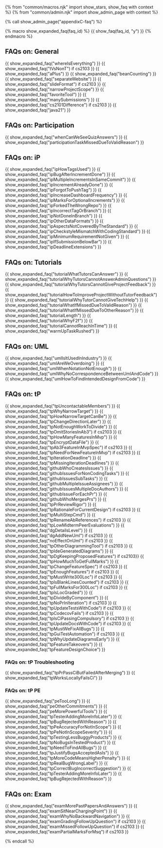 {% from "common/macros.njk" import  show_stars, show_faq with context %}
{% from "common/admin.njk" import show_admin_page with context %}

{% call show_admin_page("appendixC-faq") %}
<div id="main">

{% macro show_expanded_faq(faq_id) %}
{{ show_faq(faq_id, "y") }}
{% endmacro %}

## FAQs on: General

{{ show_expanded_faq("whereIsEverything") }}
{{ show_expanded_faq("tVsNonT") if cs2103 }}
{{ show_expanded_faq("aPlus") }}
{{ show_expanded_faq("beanCounting") }}
{{ show_expanded_faq("separateWebsite") }}
{{ show_expanded_faq("slideFormat")  if cs2103 }}
{{ show_expanded_faq("narrowProjectScope") }}
{{ show_expanded_faq("favoriteTool") }}
{{ show_expanded_faq("manySubmissions") }}
{{ show_expanded_faq("cs2101Difference") if cs2103  }}
{{ show_expanded_faq("java21")  }}

## FAQs on: Participation

{{ show_expanded_faq("whenCanWeSeeQuizAnswers") }}
{{ show_expanded_faq("participationTaskMissedDueToValidReason") }}

## FAQs on: iP

{{ show_expanded_faq("ipHowTagsUsed") }}
{{ show_expanded_faq("ipBugAfterIncrementDone") }}
{{ show_expanded_faq("ipMultipleIncrementsInSameCommit") }}
{{ show_expanded_faq("ipIncrementAlreadyDone") }}
{{ show_expanded_faq("ipForgotToPushTag") }}
{{ show_expanded_faq("ipIncreaseDashboardFrequency") }}
{{ show_expanded_faq("ipMarksForOptionalIncrements") }}
{{ show_expanded_faq("ipForkedTheWrongRepo") }}
{{ show_expanded_faq("ipIncorrectTagOrBranch") }}
{{ show_expanded_faq("ipNotDoneInBranch") }}
{{ show_expanded_faq("ipOtherDataFormats") }}
{{ show_expanded_faq("ipAspectsNotCoveredByTheStandard") }}
{{ show_expanded_faq("ipCheckstyleMismatchWithCodingStandard") }}
{{ show_expanded_faq("ipMinimumRequirementNotGiven") }}
{{ show_expanded_faq("ipIfSubmissionBelowBar") }}
{{ show_expanded_faq("ipDeadlineExtensions") }}

## FAQs on: Tutorials

{{ show_expanded_faq("tutorialWhatTutorsCanAnswer") }}
{{ show_expanded_faq("tutorialWhyTutorsCannotAnswerAdminQuestions") }}
{{ show_expanded_faq("tutorialWhyTutorsCannotGiveProjectFeedback") }}
{{ show_expanded_faq("tutorialHowToImproveProjectWithoutTutorFeedback") }}
{{ show_expanded_faq("tutorialWhyTutorCannotGiveTechHelp") }}
{{ show_expanded_faq("tutorialWhatIfMissedDueToValidReason") }}
{{ show_expanded_faq("tutorialWhatIfMissedDueToOtherReason") }}
{{ show_expanded_faq("tutorialLength") }}
{{ show_expanded_faq("tutorialWhyF2f") }}
{{ show_expanded_faq("tutorialCannotReachInTime") }}
{{ show_expanded_faq("warmUpTaskRushed") }}

## FAQs on: UML

{{ show_expanded_faq("umlIsItUsedInIndustry") }}
{{ show_expanded_faq("umlAreWeOverdoing") }}
{{ show_expanded_faq("umlWhenNotationNotEnough") }}
{{ show_expanded_faq("umlWhyNoCorrespondenceBetweenUmlAndCode") }}
{{ show_expanded_faq("umlHowToFindIntendedDesignFromCode") }}

## FAQs on: tP

{{ show_expanded_faq("tpUncontactableMembers") }}
{{ show_expanded_faq("tpWhyNarrowTarget") }}
{{ show_expanded_faq("tpHowNarrowTargetCanBe") }}
{{ show_expanded_faq("tpChangeDirectionLater") }}
{{ show_expanded_faq("tpNotEnoughWorkToDivide") }}
{{ show_expanded_faq("tpOmitStoriesInAb3") if cs2103 }}
{{ show_expanded_faq("tpHowManyFeaturesInMvp") }}
{{ show_expanded_faq("tpEncryptDataFile") }}
{{ show_expanded_faq("tpAb3FeatureInMvpSpec") if cs2103 }}
{{ show_expanded_faq("tpNeedForNewFeatureInMvp") if cs2103 }}
{{ show_expanded_faq("tpIterationDeadline") }}
{{ show_expanded_faq("tpMissingIterationDeadlines") }}
{{ show_expanded_faq("githubWhoCreatesIssues") }}
{{ show_expanded_faq("githubIssuesForNonCodingTasks") }}
{{ show_expanded_faq("githubIssuesSubTasks") }}
{{ show_expanded_faq("githubMultipleIssueAssignees") }}
{{ show_expanded_faq("githubIssuesMultipleDocAuthors") }}
{{ show_expanded_faq("githubIssueForEachPr") }}
{{ show_expanded_faq("githubWhoMergesPrs") }}
{{ show_expanded_faq("tpPrReviewRigor") }}
{{ show_expanded_faq("tpRationaleForCurrentDesign") if cs2103 }}
{{ show_expanded_faq("tpMultiStepCmd") }}
{{ show_expanded_faq("tpRenameAbReferences") if cs2103 }}
{{ show_expanded_faq("tpLowMidtermPeerEvaluations") }}
{{ show_expanded_faq("dgDetailsLevel") }}
{{ show_expanded_faq("dgAddNewUml") if cs2103 }}
{{ show_expanded_faq("noEffectOnUml") if cs2103 }}
{{ show_expanded_faq("tpOtherDiagrammingTool") if cs2103 }}
{{ show_expanded_faq("tpIdeGeneratedDiagrams") }}
{{ show_expanded_faq("tpDgKeepingProposedFeatures") if cs2103}}
{{ show_expanded_faq("tpHowMuchToGetFullMarks") }}
{{ show_expanded_faq("tpChangeFeatureSpec") if cs2103 }}
{{ show_expanded_faq("tpEnoughFeatures") if cs2103 }}
{{ show_expanded_faq("tpMustWrite300Loc") if cs2103 }}
{{ show_expanded_faq("tpIsBlankLinesCounted") if cs2103 }}
{{ show_expanded_faq("tpFullMarksFor300Loc") if cs2103 }}
{{ show_expanded_faq("tpIsLocGraded") }}
{{ show_expanded_faq("tpDivideByComponent") }}
{{ show_expanded_faq("tpNoPrInIteration") if cs2103 }}
{{ show_expanded_faq("tpUpdateTestsWithCode") if cs2103 }}
{{ show_expanded_faq("tpCodecovFails") if cs2103 }}
{{ show_expanded_faq("tpIsCiPassingCompulsory") if cs2103 }}
{{ show_expanded_faq("tpUpdateDocsWithCode") if cs2103 }}
{{ show_expanded_faq("tpMustWeFixAllBugs") }}
{{ show_expanded_faq("tpGuiTestAutomation") if cs2103 }}
{{ show_expanded_faq("tpWhyUpdateDiagramsEarly") }}
{{ show_expanded_faq("tpFeatureTakeovers") }}
{{ show_expanded_faq("tpFeatureDesignChoice") }}

### FAQs on: tP Troubleshooting

{{ show_expanded_faq("tpPrPassCiButFailedAfterMerging") }}
{{ show_expanded_faq("tpWorksLocallyFailsCi") }}

### FAQs on: tP PE

{{ show_expanded_faq("peTooLong") }}
{{ show_expanded_faq("peOtherCommitments") }}
{{ show_expanded_faq("peMorePowerfulTools") }}
{{ show_expanded_faq("tpTesterAddingMoreInfoLater") }}
{{ show_expanded_faq("tpBugRejectedWithReason") }}
{{ show_expanded_faq("tpPeAccuracyForNotInScope") }}
{{ show_expanded_faq("tpPeNotInScopeSeverity") }}
{{ show_expanded_faq("tpTestingLessBuggyProducts") }}
{{ show_expanded_faq("tpNoBugsInTestedProduct") }}
{{ show_expanded_faq("tpNeedToFindAllBugs") }}
{{ show_expanded_faq("tpJustifyBugsAcceptedAsIs") }}
{{ show_expanded_faq("tpMoreCodeMeansHigherPenalty") }}
{{ show_expanded_faq("tpRealBugWrongLabel") }}
{{ show_expanded_faq("tpCorrectBugIncorrectSuggestion") }}
{{ show_expanded_faq("tpTesterAddingMoreInfoLater") }}
{{ show_expanded_faq("tpBugRejectedWithReason") }}


## FAQs on: Exam

{{ show_expanded_faq("examMorePastPapersAndAnswers") }}
{{ show_expanded_faq("examSitNearChargingPoint") }}
{{ show_expanded_faq("examWhyNoBackwardNavigation") }}
{{ show_expanded_faq("examGradingFollowUpQuestion") if cs2103 }}
{{ show_expanded_faq("examMissedFollowUpQuestion") if cs2103 }}
{{ show_expanded_faq("examPartialMarksForMsq") if cs2103 }}

</div>

{% endcall %}
